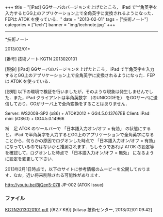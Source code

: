 ﻿+++
title = "[iPad] GGサーバのバージョンを上げたところ， iPad で半角英字を入力するとGG上のアプリケーション上で全角英字に変換されるようになった．FEPは ATOK を使っている．"
date = "2013-02-01"
tags = ["技術ノート"]
categories = ["tech"]
banner = "img/technote.jpg"
+++

-----------------------------------------------------------------------------------------------------------------------------

*技術ノート

2013/02/01*


[番号]
技術ノート KGTN 2013020101

[現象]
[iPad] GGサーバのバージョンを上げたところ， iPad
で半角英字を入力するとGG上のアプリケーション上で全角英字に変換されるようになった．FEPは
ATOK を使っている．

[説明]
以下の環境で検証を行いましたが，そのような現象は発生しませんでした．また，iPad
クライアントは半角英数字 （のUNICODEを）
をGGサーバに送信しており，GGがサーバ上で全角変換をすることはありません．

Server: WS2008-SP2 (x86) + ATOK2012 + GG4.5.0.13767EB
Client: iPad mini (iOS6.1) + GG4.5.0.14966

補　足
ATOK のツールバーで 「日本語入力オン/オフ = 有効」 の状態にすると， iPad
で半角英字を入力するとGG上のアプリケーションで全角英字になることから，何らかの原因でログオンした時点で
「日本語入力オン/オフ = 有効」
になっているのではないかと推測されます．もしそうであれば ATOK
の設定等を確認して，ログオンした時点で 「日本語入力オン/オフ = 無効」
になるように設定を変更して下さい．

2013年2月1日時点で，以下のサイトに参考情報のムービーを公開しております．なお，近い将来削除される可能性があります．

<http://youtu.be/BjQen5-07II>
JP-002 (ATOK Issue)


### ファイル

 
 


[KGTN2013020101.pdf](http://techreport.kitasp.net/attachments/download/1192/KGTN2013020101.pdf)
 [(62.7 KB)] [kitasp 技術センター, 2013/02/01
09:42]


 


 

